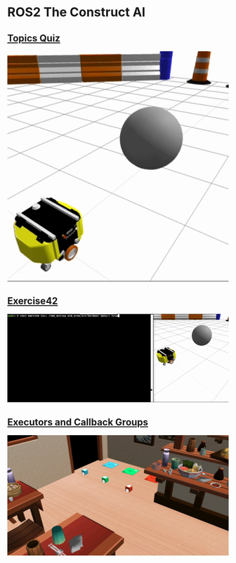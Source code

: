 # ROS2 The Construct AI

## <a href="https://github.com/soso0024/ros2-theconstruct-ai/tree/main/topics_quiz"> Topics Quiz </a>

![hippo](https://github.com/soso0024/ros2-theconstruct-ai/blob/main/gif/topics_quiz.gif)

## <a href="https://github.com/soso0024/ros2-theconstruct-ai/blob/main/exercise42_pkg"> Exercise42 </a>

![hippo](https://github.com/soso0024/ros2-theconstruct-ai/blob/main/gif/exercise42.gif)

## <a href="https://github.com/soso0024/ros2-theconstruct-ai/tree/main/executors_exercises_pkg"> Executors and Callback Groups </a>

![hippo](https://github.com/soso0024/ros2-theconstruct-ai/blob/main/fig/ramen.png)
